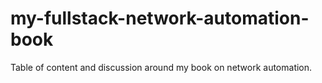 # my-fullstack-network-automation-book
Table of content and discussion around my book on network automation.
